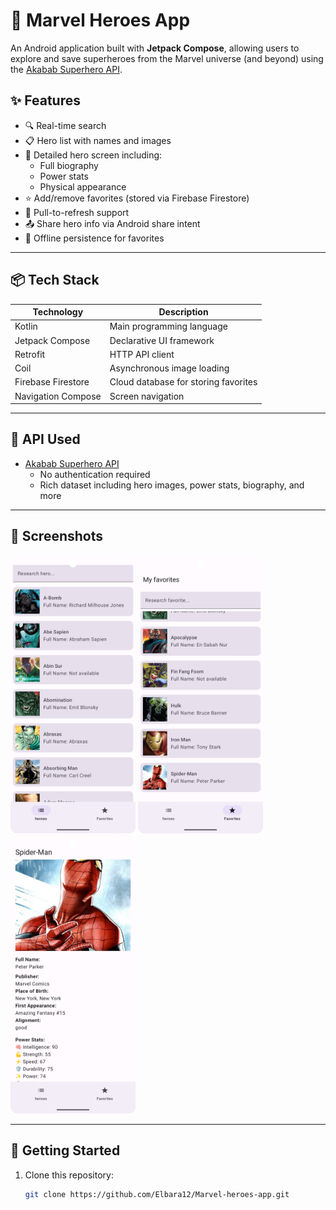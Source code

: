 # 🦸 Marvel Heroes App

An Android application built with **Jetpack Compose**, allowing users to explore and save superheroes from the Marvel universe (and beyond) using the [Akabab Superhero API](https://akabab.github.io/superhero-api/api/).

## ✨ Features

- 🔍 Real-time search
- 📋 Hero list with names and images
- 🧾 Detailed hero screen including:
  - Full biography
  - Power stats
  - Physical appearance
- ⭐ Add/remove favorites (stored via Firebase Firestore)
- 🔄 Pull-to-refresh support
- 📤 Share hero info via Android share intent
- 💾 Offline persistence for favorites

---

## 📦 Tech Stack

| Technology        | Description                          |
|-------------------|--------------------------------------|
| Kotlin            | Main programming language            |
| Jetpack Compose   | Declarative UI framework             |
| Retrofit          | HTTP API client                      |
| Coil              | Asynchronous image loading           |
| Firebase Firestore| Cloud database for storing favorites |
| Navigation Compose| Screen navigation                    |

---

## 🔗 API Used

- [Akabab Superhero API](https://akabab.github.io/superhero-api/api/)
  - No authentication required
  - Rich dataset including hero images, power stats, biography, and more

---

## 🧪 Screenshots

<p float="left">
  <img src="docs/screen_1.png" width="200"/>
  <img src="docs/screen_2.png" width="200"/>
  <img src="docs/screen_3.png" width="200"/>
</p>

---

## 🚀 Getting Started

1. Clone this repository:
   ```bash
   git clone https://github.com/Elbara12/Marvel-heroes-app.git
